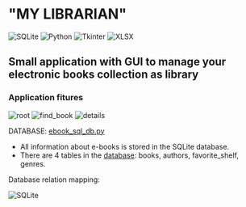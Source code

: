 # "MY LIBRARIAN"

![SQLite](https://img.shields.io/badge/sqlite-%2307405e.svg?style=for-the-badge&logo=sqlite&logoColor=white) ![Python](https://img.shields.io/badge/python-3670A0?style=for-the-badge&logo=python&logoColor=ffdd54)
![Tkinter](https://img.shields.io/badge/TKINTER-9cf/?style=for-the-badge&color=9cf&logo=python)
![XLSX](https://img.shields.io/badge/-xlsxwriter-9cf/?style=for-the-badge&color=orange&logo=python)

## Small application with GUI to manage your electronic books collection as library



### Application fitures

![root](https://github.com/ViolinaS/my-librarian/blob/main/media/root_window.png) ![find_book](https://github.com/ViolinaS/my-librarian/blob/main/media/find_book.png) ![details](https://github.com/ViolinaS/my-librarian/blob/main/media/book_details.png)

DATABASE: [ebook_sql_db.py](https://github.com/ViolinaS/my-librarian/blob/main/ebook_sql_db.py)

* All information about e-books is stored in the SQLite database.
* There are 4 tables in the [database](https://github.com/ViolinaS/my-librarian/blob/main/ebook_sql_db.py): books, authors, favorite_shelf, genres.

Database relation mapping:

![SQLite](https://github.com/ViolinaS/my-librarian/blob/main/media/my-librarian.png)


